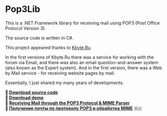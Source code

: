 # Pop3Lib

This is a .NET Framework library for receiving mail using POP3 (Post Office Protocol Version 3).

The source code is written in C#.

This project appeared thanks to [Kbyte.Ru](kbyte.md).

In the first versions of Kbyte.Ru there was a service for working with the forum via Email, and there was also an email question-and-answer system (also known as the Expert system).
And in the first version, there was a Web by Mail service - for receiving website pages by mail.

Essentially, I just shared my many years of developments.

**:floppy_disk: [Download source code](Pop3LibEn_src.zip)**  
**:floppy_disk: [Download demo](Pop3LibEn_demo.zip)**  
**:page_facing_up: [Receiving Mail through the POP3 Protocol & MIME Parser](https://www.codeproject.com/Articles/261607/Receiving-Mail-through-the-POP3-Protocol-MIME-Pars)**  
**:page_facing_up: [Получение почты по протоколу POP3 и обработка MIME](../articles/Pop3.md)** :ru:
